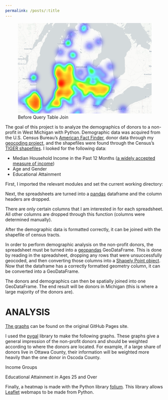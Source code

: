 ```yaml
---
permalink: /posts/:title
---
```


<figure>
  <img src="/assets/img/demographics/heatmap.png" alt="map of cemetery blocks"/>
  <figcaption>Before Query Table Join</figcaption>
</figure>

The goal of this project is to analyze the demographics of donors to a non-profit in West Michigan with Python. Demographic data was acquired from the U.S. Census Bureau’s [American Fact Finder](https://factfinder.census.gov/faces/nav/jsf/pages/index.xhtml), donor data through my [geocoding project](https://freestok.github.io/geocode), and the shapefiles were found through the Census’s [TIGER shapefiles](https://www.census.gov/geo/maps-data/data/tiger-line.html). I looked for the following data:

*   Median Household Income in the Past 12 Months ([a widely accepted measure of income](http://mcdc.missouri.edu/allabout/measures_of_income/))
*   Age and Gender
*   Educational Attainment

First, I imported the relevant modules and set the current working directory:

<script src="https://gist.github.com/freestok/0c9213df8fbd12ac6834ee3d5f001fdd.js"></script>

Next, the spreadsheets are turned into a [pandas](https://pandas.pydata.org/) dataframe and the column headers are dropped.

<script src="https://gist.github.com/freestok/7b494d9394184cebc2f6e2c4a345efce.js"></script>

There are only certain columns that I am interested in for each spreadsheet. All other columns are dropped through this function (columns were determined manually).

<script src="https://gist.github.com/freestok/e5b9d16230ec361835e59f77e64e875e.js"></script>

After the demographic data is formatted correctly, it can be joined with the shapefile of census tracts.

<script src="https://gist.github.com/freestok/f3d805c4ea898f6151c3e44c2ac92239.js"></script>

In order to perform demographic analysis on the non-profit donors, the spreadsheet must be turned into a [geopandas](http://geopandas.org/) GeoDataFrame. This is done by reading in the spreadsheet, dropping any rows that were unsuccessfully geocoded, and then converting those columns into a [Shapely Point object](https://toblerity.org/shapely/manual.html#points). Now that the dataframe has a correctly formatted geometry column, it can be converted into a GeoDataFrame.

<script src="https://gist.github.com/freestok/37ae28bb448394d294f59497b17060e9.js"></script>

The donors and demographics can then be spatially joined into one GeoDataFrame. The end result will be donors in Michigan (this is where a large majority of the donors are).

<script src="https://gist.github.com/freestok/80358867806b6c6ff1a735ecd72a0409.js"></script>

ANALYSIS
========

[The graphs](https://freestok.github.io/donors.html#analysis) can be found on the original GitHub Pages site.

I used the [pygal](http://www.pygal.org/en/stable/index.html) library to make the following graphs. These graphs give a general impression of the non-profit donors and should be weighted according to where the donors are located. For example, if a large share of donors live in Ottawa County, their information will be weighted more heavily than the one donor in Oscoda County.

<script src="https://gist.github.com/freestok/faa65432b268295d024c2bdfd3130929.js"></script>

Income Groups

<script src="https://gist.github.com/freestok/f94d4832a6d78390d42ba56c2b469214.js"></script>

Educational Attainment in Ages 25 and Over

<script src="https://gist.github.com/freestok/eec940d793e17a2db8b10e4d0e4f7dd3.js"></script>

Finally, a heatmap is made with the Python library [folium](http://python-visualization.github.io/folium/docs-v0.5.0/). This library allows [Leaflet](http://leafletjs.com/) webmaps to be made from Python.

<script src="https://gist.github.com/freestok/b034dfbbe2535df6dde109d971352a6b.js"></script>